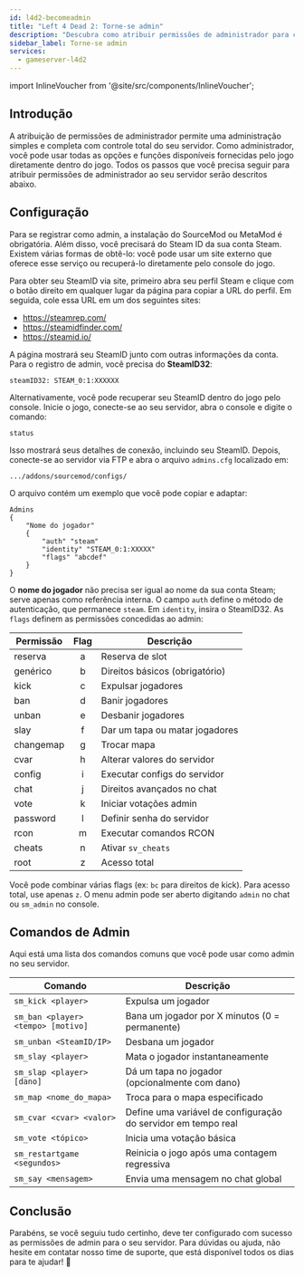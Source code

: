 ```yaml
---
id: l4d2-becomeadmin
title: "Left 4 Dead 2: Torne-se admin"
description: "Descubra como atribuir permissões de administrador para controle total do servidor e gerenciar funções do jogo de forma eficaz → Saiba mais agora"
sidebar_label: Torne-se admin
services:
  - gameserver-l4d2
---
```


import InlineVoucher from '@site/src/components/InlineVoucher';



## Introdução

A atribuição de permissões de administrador permite uma administração simples e completa com controle total do seu servidor. Como administrador, você pode usar todas as opções e funções disponíveis fornecidas pelo jogo diretamente dentro do jogo. Todos os passos que você precisa seguir para atribuir permissões de administrador ao seu servidor serão descritos abaixo.

<InlineVoucher />



## Configuração

Para se registrar como admin, a instalação do SourceMod ou MetaMod é obrigatória. Além disso, você precisará do Steam ID da sua conta Steam. Existem várias formas de obtê-lo: você pode usar um site externo que oferece esse serviço ou recuperá-lo diretamente pelo console do jogo.


Para obter seu SteamID via site, primeiro abra seu perfil Steam e clique com o botão direito em qualquer lugar da página para copiar a URL do perfil. Em seguida, cole essa URL em um dos seguintes sites:

- https://steamrep.com/
- https://steamidfinder.com/
- https://steamid.io/

A página mostrará seu SteamID junto com outras informações da conta. Para o registro de admin, você precisa do **SteamID32**:

```
steamID32: STEAM_0:1:XXXXXX
```

Alternativamente, você pode recuperar seu SteamID dentro do jogo pelo console. Inicie o jogo, conecte-se ao seu servidor, abra o console e digite o comando:

```
status
```

Isso mostrará seus detalhes de conexão, incluindo seu SteamID. Depois, conecte-se ao servidor via FTP e abra o arquivo `admins.cfg` localizado em:

```
.../addons/sourcemod/configs/
```

O arquivo contém um exemplo que você pode copiar e adaptar:

```
Admins
{
	"Nome do jogador"
	{
		"auth" "steam"
		"identity" "STEAM_0:1:XXXXX"
		"flags" "abcdef"
	}
}
```

O **nome do jogador** não precisa ser igual ao nome da sua conta Steam; serve apenas como referência interna. O campo `auth` define o método de autenticação, que permanece `steam`. Em `identity`, insira o SteamID32. As `flags` definem as permissões concedidas ao admin:

| Permissão   | Flag | Descrição                  |
|-------------|:----:|----------------------------|
| reserva     | a    | Reserva de slot            |
| genérico    | b    | Direitos básicos (obrigatório) |
| kick        | c    | Expulsar jogadores        |
| ban         | d    | Banir jogadores           |
| unban       | e    | Desbanir jogadores        |
| slay        | f    | Dar um tapa ou matar jogadores |
| changemap   | g    | Trocar mapa               |
| cvar        | h    | Alterar valores do servidor |
| config      | i    | Executar configs do servidor |
| chat        | j    | Direitos avançados no chat |
| vote        | k    | Iniciar votações admin    |
| password    | l    | Definir senha do servidor |
| rcon        | m    | Executar comandos RCON    |
| cheats      | n    | Ativar `sv_cheats`        |
| root        | z    | Acesso total              |

Você pode combinar várias flags (ex: `bc` para direitos de kick). Para acesso total, use apenas `z`. O menu admin pode ser aberto digitando `admin` no chat ou `sm_admin` no console.



## Comandos de Admin

Aqui está uma lista dos comandos comuns que você pode usar como admin no seu servidor.

| Comando                           | Descrição                                     |
| --------------------------------- | ----------------------------------------------- |
| `sm_kick <player>`                | Expulsa um jogador                            |
| `sm_ban <player> <tempo> [motivo]` | Bana um jogador por X minutos (0 = permanente) |
| `sm_unban <SteamID/IP>`           | Desbana um jogador                            |
| `sm_slay <player>`                | Mata o jogador instantaneamente               |
| `sm_slap <player> [dano]`         | Dá um tapa no jogador (opcionalmente com dano) |
| `sm_map <nome_do_mapa>`           | Troca para o mapa especificado                |
| `sm_cvar <cvar> <valor>`          | Define uma variável de configuração do servidor em tempo real |
| `sm_vote <tópico>`                | Inicia uma votação básica                      |
| `sm_restartgame <segundos>`       | Reinicia o jogo após uma contagem regressiva  |
| `sm_say <mensagem>`               | Envia uma mensagem no chat global              |



## Conclusão

Parabéns, se você seguiu tudo certinho, deve ter configurado com sucesso as permissões de admin para o seu servidor. Para dúvidas ou ajuda, não hesite em contatar nosso time de suporte, que está disponível todos os dias para te ajudar! 🙂

<InlineVoucher />
